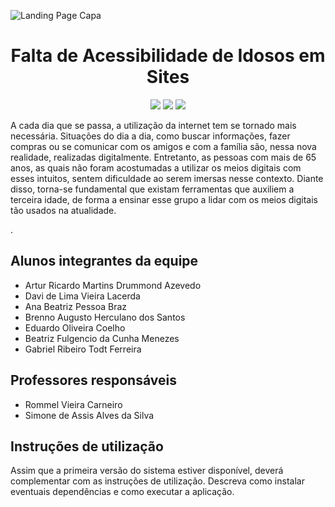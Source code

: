![Landing Page Capa](https://s.yimg.com/ny/api/res/1.2/sp6Yi2HCM6ycG3aSxZnIFA--/YXBwaWQ9aGlnaGxhbmRlcjt3PTk2MDtoPTYwMDtjZj13ZWJw/https://s.yimg.com/os/creatr-uploaded-images/2022-01/cebd7360-7fa0-11ec-b6f8-ec9407079822)
<h1 align="center" id="landing-page">Falta de Acessibilidade de Idosos em Sites</h1> 
<p align="center" id="badges">
  <img src="http://img.shields.io/static/v1?label=STATUS&message=EM%20DESENVOLVIMENTO&color=GREEN&style=for-the-badge"/>
  <img src="https://img.shields.io/static/v1?label=ATUALIZA%C3%87%C3%83O&message=ABRIL&color=blue&style=for-the-badge"/>
  <img src="https://img.shields.io/static/v1?label=FERRAMENTAS&message=CANVAS%20e%20github&color=red&style=for-the-badge"/>
</p>

<p>A cada dia que se passa, a utilização da internet tem se tornado mais necessária. Situações do dia a dia, como buscar informações, fazer compras ou se comunicar com os amigos e com a família são, nessa nova realidade, realizadas digitalmente. Entretanto, as pessoas com mais de 65 anos, as quais não foram acostumadas a utilizar os meios digitais com esses intuitos, sentem dificuldade ao serem imersas nesse contexto.
Diante disso, torna-se fundamental que existam ferramentas que auxiliem a terceira idade, de forma a ensinar esse grupo a lidar com os meios digitais tão usados na atualidade.

</p>. 

## Alunos integrantes da equipe

* Artur Ricardo Martins Drummond Azevedo
* Davi de Lima Vieira Lacerda
* Ana Beatriz Pessoa Braz
* Brenno Augusto Herculano dos Santos
* Eduardo Oliveira Coelho
* Beatriz Fulgencio da Cunha Menezes
* Gabriel Ribeiro Todt Ferreira

## Professores responsáveis

* Rommel Vieira Carneiro
* Simone de Assis Alves da Silva

## Instruções de utilização

Assim que a primeira versão do sistema estiver disponível, deverá complementar com as instruções de utilização. Descreva como instalar eventuais dependências e como executar a aplicação.
